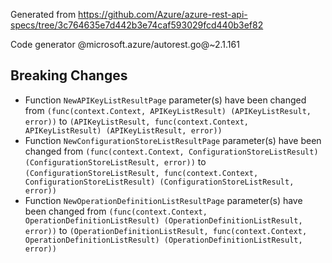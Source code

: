 Generated from https://github.com/Azure/azure-rest-api-specs/tree/3c764635e7d442b3e74caf593029fcd440b3ef82

Code generator @microsoft.azure/autorest.go@~2.1.161

## Breaking Changes

- Function `NewAPIKeyListResultPage` parameter(s) have been changed from `(func(context.Context, APIKeyListResult) (APIKeyListResult, error))` to `(APIKeyListResult, func(context.Context, APIKeyListResult) (APIKeyListResult, error))`
- Function `NewConfigurationStoreListResultPage` parameter(s) have been changed from `(func(context.Context, ConfigurationStoreListResult) (ConfigurationStoreListResult, error))` to `(ConfigurationStoreListResult, func(context.Context, ConfigurationStoreListResult) (ConfigurationStoreListResult, error))`
- Function `NewOperationDefinitionListResultPage` parameter(s) have been changed from `(func(context.Context, OperationDefinitionListResult) (OperationDefinitionListResult, error))` to `(OperationDefinitionListResult, func(context.Context, OperationDefinitionListResult) (OperationDefinitionListResult, error))`
